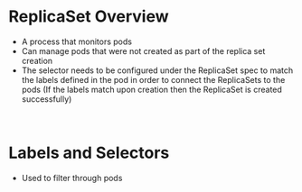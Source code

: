 # ReplicaSet Overview

* A process that monitors pods 
* Can manage pods that were not created as part of the replica set creation
* The selector needs to be configured under the ReplicaSet spec to match the labels defined in the pod in order to connect the ReplicaSets to the pods (If the labels match upon creation then the ReplicaSet is created successfully)

<br>

# Labels and Selectors

* Used to filter through pods 